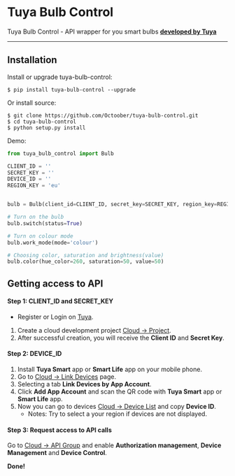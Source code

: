 # Tuya Bulb Control #

Tuya Bulb Control - API wrapper for you smart bulbs <a href="https://www.tuya.com" target="_blanck">**developed by Tuya**</a>


---
## Installation
Install or upgrade tuya-bulb-control:
```
$ pip install tuya-bulb-control --upgrade
```
Or install source:
```
$ git clone https://github.com/Octoober/tuya-bulb-control.git
$ cd tuya-bulb-control
$ python setup.py install
```

Demo:
```Python
from tuya_bulb_control import Bulb

CLIENT_ID = ''
SECRET_KEY = ''
DEVICE_ID = ''
REGION_KEY = 'eu'


bulb = Bulb(client_id=CLIENT_ID, secret_key=SECRET_KEY, region_key=REGION_KEY, device_id=DEVICE_ID)

# Turn on the bulb
bulb.switch(status=True)

# Turn on colour mode
bulb.work_mode(mode='colour')

# Choosing color, saturation and brightness(value)
bulb.color(hue_color=260, saturation=50, value=50)
```

## Getting access to API
#### Step 1: CLIENT_ID and SECRET_KEY
- Register or Login on <a href="https://auth.tuya.com" target="_blanck">Tuya</a>.
1. Create a cloud development project <a href="https://iot.tuya.com/cloud" target="_blanck">Cloud -> Project</a>.
2. After successful creation, you will receive the **Client ID** and **Secret Key**.


#### Step 2: DEVICE_ID
1. Install **Tuya Smart** app or **Smart Life** app on your mobile phone.
2. Go to <a href="https://iot.tuya.com/cloud/appinfo/cappId/device" target="_blanck">Cloud -> Link Devices</a> page.
3. Selecting a tab **Link Devices by App Account**.
4. Click **Add App Account** and scan the QR code with **Tuya Smart** app or **Smart Life** app.
5. Now you can go to devices <a href="https://iot.tuya.com/cloud/appinfo/cappId/deviceList" target="_blanck">Cloud -> Device List</a> and copy **Device ID**.
    * Notes: Try to select a your region if devices are not displayed.


#### Step 3: Request access to API calls
Go to <a href="https://iot.tuya.com/cloud/appinfo/cappId/setting" target="_blanck">Cloud -> API Group</a> and enable **Authorization management**, **Device Management** and **Device Control**.

**Done!**